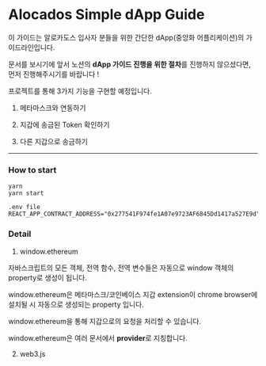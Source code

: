# Alocados Simple dApp Guide

이 가이드는 알로카도스 입사자 분들을 위한 간단한 dApp(중앙화 어플리케이션)의 가이드라인입니다.

문서를 보시기에 앞서 노션의 <b>dApp 가이드 진행을 위한 절차</b>를 진행하지 않으셨다면, 먼저 진행해주시기를 바랍니다 !

프로젝트를 통해 3가지 기능을 구현할 예정입니다.

1. 메타마스크와 연동하기

2. 지갑에 송금된 Token 확인하기

3. 다른 지갑으로 송금하기

---
### How to start
```
yarn 
yarn start
```

```
.env file
REACT_APP_CONTRACT_ADDRESS="0x277541F974fe1A07e9723AF6845Dd1417a527E9d"
```

### Detail

1. window.ethereum

자바스크립트의 모든 객체, 전역 함수, 전역 변수들은 자동으로 window 객체의 property로 생성이 됩니다.

window.ethereum은 메타마스크/코인베이스 지갑  extension이 chrome browser에 설치될 시 자동으로 생성되는 property 입니다.

window.ethereum을 통해 지갑으로의 요청을 처리할 수 있습니다.

window.ethereum은 여러 문서에서 <b>provider</b>로 지칭합니다.


2. web3.js
